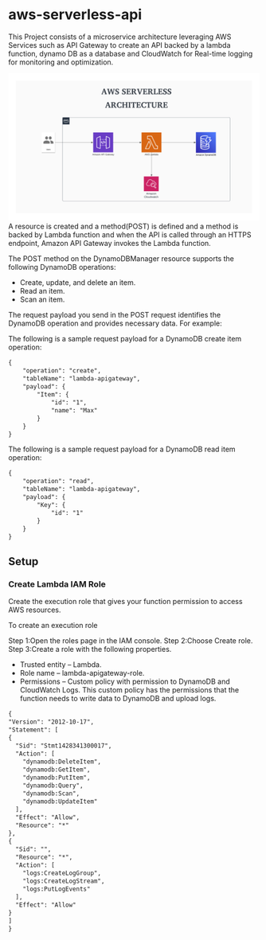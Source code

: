 # aws-serverless-api  
This Project consists of a microservice architecture leveraging AWS Services such as API Gateway to create an API backed by a lambda function, dynamo DB as a database and CloudWatch for Real-time logging for monitoring and optimization.

![AWS Serverless Architecture](https://github.com/DhayalanJazz/aws-serverless-api/blob/main/AWS%20Serverless%20Architecture.png)
A resource is created and a method(POST) is defined and a method is backed by Lambda function and when the API is called through an HTTPS endpoint, Amazon API Gateway invokes the Lambda function.

The POST method on the DynamoDBManager resource supports the following DynamoDB operations:

* Create, update, and delete an item.
* Read an item.
* Scan an item.

The request payload you send in the POST request identifies the DynamoDB operation and provides necessary data. For example:

The following is a sample request payload for a DynamoDB create item operation:

```
{
    "operation": "create",
    "tableName": "lambda-apigateway",
    "payload": {
        "Item": {
            "id": "1",
            "name": "Max"
        }
    }
}
```

The following is a sample request payload for a DynamoDB read item operation:
```
{
    "operation": "read",
    "tableName": "lambda-apigateway",
    "payload": {
        "Key": {
            "id": "1"
        }
    }
}
```

## Setup

### Create Lambda IAM Role
Create the execution role that gives your function permission to access AWS resources.

To create an execution role

Step 1:Open the roles page in the IAM console.
Step 2:Choose Create role.
Step 3:Create a role with the following properties.
  * Trusted entity – Lambda.
  * Role name – lambda-apigateway-role.
  * Permissions – Custom policy with permission to DynamoDB and CloudWatch Logs. This custom policy has the permissions that the function needs to write data to DynamoDB and upload logs.
```
{
"Version": "2012-10-17",
"Statement": [
{
  "Sid": "Stmt1428341300017",
  "Action": [
    "dynamodb:DeleteItem",
    "dynamodb:GetItem",
    "dynamodb:PutItem",
    "dynamodb:Query",
    "dynamodb:Scan",
    "dynamodb:UpdateItem"
  ],
  "Effect": "Allow",
  "Resource": "*"
},
{
  "Sid": "",
  "Resource": "*",
  "Action": [
    "logs:CreateLogGroup",
    "logs:CreateLogStream",
    "logs:PutLogEvents"
  ],
  "Effect": "Allow"
}
]
}
```
